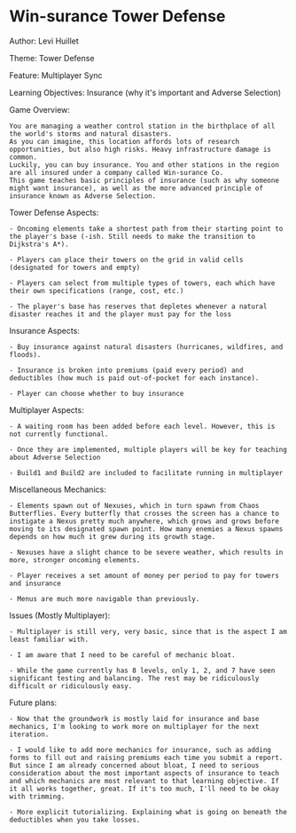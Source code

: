 # Win-surance Tower Defense

Author: Levi Huillet

Theme: Tower Defense

Feature: Multiplayer Sync

Learning Objectives: Insurance (why it's important and Adverse Selection)


Game Overview:

	You are managing a weather control station in the birthplace of all the world's storms and natural disasters.
	As you can imagine, this location affords lots of research opportunities, but also high risks. Heavy infrastructure damage is common.
	Luckily, you can buy insurance. You and other stations in the region are all insured under a company called Win-surance Co.
	This game teaches basic principles of insurance (such as why someone might want insurance), as well as the more advanced principle of insurance known as Adverse Selection.


Tower Defense Aspects:

	- Oncoming elements take a shortest path from their starting point to the player's base (-ish. Still needs to make the transition to Dijkstra's A*).
	
	- Players can place their towers on the grid in valid cells (designated for towers and empty)

	- Players can select from multiple types of towers, each which have their own specifications (range, cost, etc.)
	
	- The player's base has reserves that depletes whenever a natural disaster reaches it and the player must pay for the loss


Insurance Aspects:
	
	- Buy insurance against natural disasters (hurricanes, wildfires, and floods).
	
	- Insurance is broken into premiums (paid every period) and deductibles (how much is paid out-of-pocket for each instance).
	
	- Player can choose whether to buy insurance


Multiplayer Aspects:

	- A waiting room has been added before each level. However, this is not currently functional.

	- Once they are implemented, multiple players will be key for teaching about Adverse Selection
	
	- Build1 and Build2 are included to facilitate running in multiplayer
	

Miscellaneous Mechanics:

	- Elements spawn out of Nexuses, which in turn spawn from Chaos Butterflies. Every butterfly that crosses the screen has a chance to instigate a Nexus pretty much anywhere, which grows and grows before moving to its designated spawn point. How many enemies a Nexus spawns depends on how much it grew during its growth stage.
	
	- Nexuses have a slight chance to be severe weather, which results in more, stronger oncoming elements.

	- Player receives a set amount of money per period to pay for towers and insurance
	
	- Menus are much more navigable than previously.


Issues (Mostly Multiplayer):

	- Multiplayer is still very, very basic, since that is the aspect I am least familiar with.
	
	- I am aware that I need to be careful of mechanic bloat.
	
	- While the game currently has 8 levels, only 1, 2, and 7 have seen significant testing and balancing. The rest may be ridiculously difficult or ridiculously easy.
	

Future plans:

	- Now that the groundwork is mostly laid for insurance and base mechanics, I'm looking to work more on multiplayer for the next iteration.
	
	- I would like to add more mechanics for insurance, such as adding forms to fill out and raising premiums each time you submit a report. But since I am already concerned about bloat, I need to serious consideration about the most important aspects of insurance to teach and which mechanics are most relevant to that learning objective. If it all works together, great. If it's too much, I'll need to be okay with trimming.
	
	- More explicit tutorializing. Explaining what is going on beneath the deductibles when you take losses.